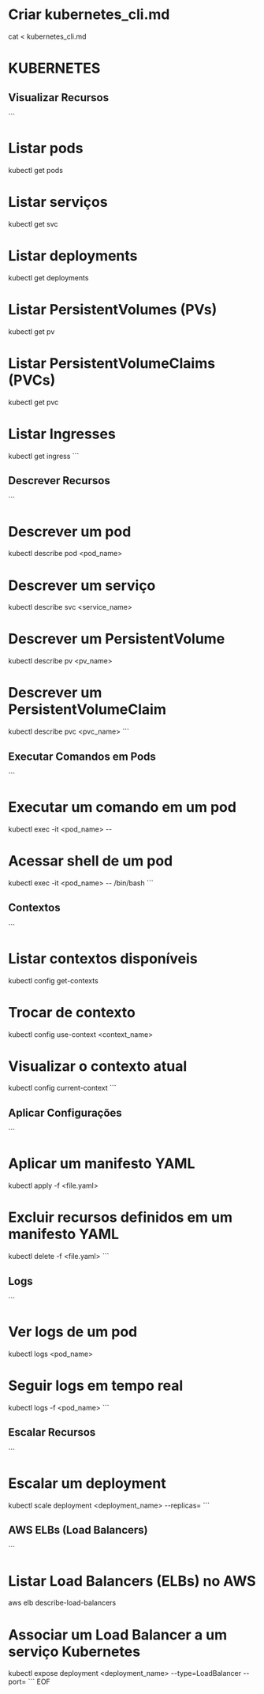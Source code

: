 # Criar kubernetes_cli.md
cat <<EOF > kubernetes_cli.md
# KUBERNETES

## Visualizar Recursos
\`\`\`
# Listar pods
kubectl get pods

# Listar serviços
kubectl get svc

# Listar deployments
kubectl get deployments

# Listar PersistentVolumes (PVs)
kubectl get pv

# Listar PersistentVolumeClaims (PVCs)
kubectl get pvc

# Listar Ingresses
kubectl get ingress
\`\`\`

## Descrever Recursos
\`\`\`
# Descrever um pod
kubectl describe pod <pod_name>

# Descrever um serviço
kubectl describe svc <service_name>

# Descrever um PersistentVolume
kubectl describe pv <pv_name>

# Descrever um PersistentVolumeClaim
kubectl describe pvc <pvc_name>
\`\`\`

## Executar Comandos em Pods
\`\`\`
# Executar um comando em um pod
kubectl exec -it <pod_name> -- <command>

# Acessar shell de um pod
kubectl exec -it <pod_name> -- /bin/bash
\`\`\`

## Contextos
\`\`\`
# Listar contextos disponíveis
kubectl config get-contexts

# Trocar de contexto
kubectl config use-context <context_name>

# Visualizar o contexto atual
kubectl config current-context
\`\`\`

## Aplicar Configurações
\`\`\`
# Aplicar um manifesto YAML
kubectl apply -f <file.yaml>

# Excluir recursos definidos em um manifesto YAML
kubectl delete -f <file.yaml>
\`\`\`

## Logs
\`\`\`
# Ver logs de um pod
kubectl logs <pod_name>

# Seguir logs em tempo real
kubectl logs -f <pod_name>
\`\`\`

## Escalar Recursos
\`\`\`
# Escalar um deployment
kubectl scale deployment <deployment_name> --replicas=<number>
\`\`\`

## AWS ELBs (Load Balancers)
\`\`\`
# Listar Load Balancers (ELBs) no AWS
aws elb describe-load-balancers

# Associar um Load Balancer a um serviço Kubernetes
kubectl expose deployment <deployment_name> --type=LoadBalancer --port=<port>
\`\`\`
EOF
